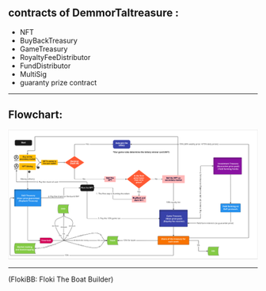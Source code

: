 <H2> contracts of DemmorTaltreasure :</h2>

- NFT
- BuyBackTreasury
- GameTreasury
- RoyaltyFeeDistributor
- FundDistributor
- MultiSig
- guaranty prize contract

---

<H2>Flowchart:</h2>

![image flowchart](./Flowchart.png)

---

(FlokiBB: Floki The Boat Builder)
